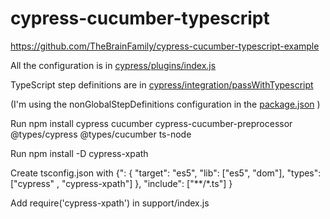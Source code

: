 # cypress-cucumber-typescript
https://github.com/TheBrainFamily/cypress-cucumber-typescript-example

All the configuration is in [cypress/plugins/index.js](cypress/plugins/index.js)

TypeScript step definitions are in [cypress/integration/passWithTypescript](cypress/integration/passWithTypescript)

(I'm using the nonGlobalStepDefinitions configuration in the [package.json](package.json) )

Run npm install cypress cucumber cypress-cucumber-preprocessor @types/cypress @types/cucumber ts-node

Run npm install -D cypress-xpath 

Create tsconfig.json with {": { "target": "es5", "lib": ["es5", "dom"], "types": ["cypress"  , "cypress-xpath"] }, "include": ["**/*.ts"] }

Add require('cypress-xpath') in support/index.js
